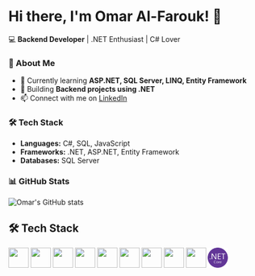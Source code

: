 
# Hi there, I'm Omar Al-Farouk! 👋  
💻 **Backend Developer** | .NET Enthusiast | C# Lover  

### 📖 About Me  
- 🌱 Currently learning **ASP.NET, SQL Server, LINQ, Entity Framework**  
- 🔧 Building **Backend projects using .NET**  
- 📫 Connect with me on [LinkedIn](https://www.linkedin.com/in/omar-alfarouk-252471251)  

### 🛠 Tech Stack  
- **Languages:** C#, SQL, JavaScript  
- **Frameworks:** .NET, ASP.NET, Entity Framework  
- **Databases:** SQL Server  

### 📊 GitHub Stats  
![Omar's GitHub stats](https://github-readme-stats.vercel.app/api?username=omaralfarouk646&show_icons=true&theme=dark)

## 🛠 Tech Stack 
<p align="left">
  <img src="https://cdn.jsdelivr.net/gh/devicons/devicon/icons/csharp/csharp-original.svg" width="40" height="40"/>
  <img src="https://cdn.jsdelivr.net/gh/devicons/devicon/icons/dot-net/dot-net-original.svg" width="40" height="40"/>
  <img src="https://cdn.jsdelivr.net/gh/devicons/devicon/icons/javascript/javascript-original.svg" width="40" height="40"/>
  <img src="https://cdn.jsdelivr.net/gh/devicons/devicon/icons/html5/html5-original.svg" width="40" height="40"/>
  <img src="https://cdn.jsdelivr.net/gh/devicons/devicon/icons/css3/css3-original.svg" width="40" height="40"/>
  <img src="https://cdn.jsdelivr.net/gh/devicons/devicon/icons/sqlite/sqlite-original.svg" width="40" height="40"/>
  <img src="https://cdn.jsdelivr.net/gh/devicons/devicon/icons/microsoftsqlserver/microsoftsqlserver-original.svg" width="40" height="40"/>
  <img src="https://upload.wikimedia.org/wikipedia/commons/0/0f/Linq_logo.svg" width="40" height="40"/>
  <img src="https://upload.wikimedia.org/wikipedia/commons/8/8c/ASP.NET_Core_Logo.svg" width="40" height="40"/>
  <img src="https://raw.githubusercontent.com/devicons/devicon/master/icons/dotnetcore/dotnetcore-original.svg" width="40" height="40"/>
</p>
